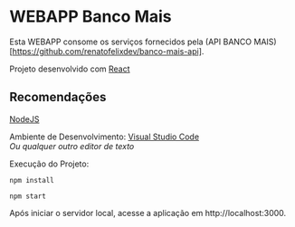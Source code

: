 
# WEBAPP Banco Mais

Esta WEBAPP consome os serviços fornecidos pela (API BANCO MAIS)[https://github.com/renatofelixdev/banco-mais-api].

Projeto desenvolvido com [React](https://reactjs.org/)

## Recomendações

[NodeJS](https://nodejs.org/en/)<br/>

Ambiente de Desenvolvimento: [Visual Studio Code](https://code.visualstudio.com/)<br/>
_Ou qualquer outro editor de texto_<br/>


Execução do Projeto:
```
npm install
```
```
npm start
```

Após iniciar o servidor local, acesse a aplicação em http://localhost:3000.